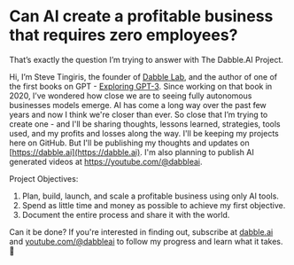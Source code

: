 # Can AI create a profitable business that requires zero employees? 

That’s exactly the question I’m trying to answer with The Dabble.AI Project.

Hi, I’m Steve Tingiris, the founder of [Dabble Lab](https://dabblelab.com), and the author of one of the first books on GPT - [Exploring GPT-3](https://www.amazon.com/Exploring-GPT-3-unofficial-general-purpose-processing/dp/1800563191). Since working on that book in 2020, I’ve wondered how close we are to seeing fully autonomous businesses models emerge. AI has come a long way over the past few years and now I think we're closer than ever. So close that I’m trying to create one - and I'll be sharing thoughts, lessons learned, strategies, tools used, and my profits and losses along the way. I'll be keeping my projects here on GitHub. But I'll be publishing my thoughts and updates on [https://dabble.ai](https://dabble.ai).  I'm also planning to publish AI generated videos at https://youtube.com/@dabbleai.

Project Objectives:

1. Plan, build, launch, and scale a profitable business using only AI tools.
2. Spend as little time and money as possible to achieve my first objective.
3. Document the entire process and share it with the world.

Can it be done? If you're interested in finding out, subscribe at [dabble.ai](https://dabbleai.com) and [youtube.com/@dabbleai](https://youtube.com/@dabbleai) to follow my progress and learn what it takes. 🚀
